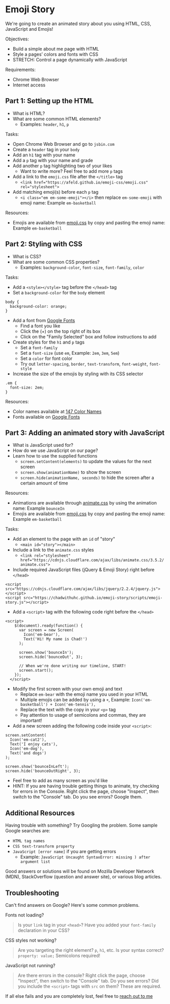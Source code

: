 # Emoji Story

We're going to create an animated story about you using HTML, CSS, JavaScript and Emojis!

Objectives:
- Build a simple about me page with HTML
- Style a pages’ colors and fonts with CSS
- STRETCH: Control a page dynamically with JavaScript

Requirements:
- Chrome Web Browser
- Internet access

## Part 1: Setting up the HTML

- What is HTML?
- What are some common HTML elements?
  - Examples: `header`, `h1`, `p`

Tasks:
- Open Chrome Web Browser and go to `jsbin.com`
- Create a `header` tag in your `body`
- Add an `h1` tag with your name
- Add a `p` tag with your name and grade
- Add another `p` tag highlighting two of your likes
  - Want to write more? Feel free to add more `p` tags
- Add a link to the `emoji.css` file after the `</title>` tag
  - `<link href="https://afeld.github.io/emoji-css/emoji.css" rel="stylesheet">`
- Add matching emoji(s) before each `p` tag
  - `<i class="em em-some-emoji"></i>` then replace `em-some-emoji` with emoji name: Example `em-basketball`

Resources:
- Emojis are available from [emoji.css](https://afeld.github.io/emoji-css/) by copy and pasting the emoji name: Example `em-basketball`


## Part 2: Styling with CSS

- What is CSS?
- What are some common CSS properties?
  - Examples: `background-color`, `font-size`, `font-family`, `color`

Tasks:
- Add a `<style></style>` tag before the `</head>` tag
- Set a `background-color` for the `body` element
```
body {
  background-color: orange;
}
```
- Add a font from [Google Fonts](https://fonts.google.com/)
  - Find a font you like
  - Click the (+) on the top right of its box
  - Click on the "Family Selected" box and follow instructions to add
- Create styles for the `h1` and `p` tags
  - Set a `font-family`
  - Set a `font-size` (use `em`, Example: `2em`, `3em`, `5em`)
  - Set a `color` for font color
  - Try out `letter-spacing`, `border`, `text-transform`, `font-weight`, `font-style`
- Increase the size of the emojis by styling with its CSS selector
```
.em {
  font-size: 2em;
}
```

Resources:
- Color names available at [147 Color Names](http://www.colors.commutercreative.com/grid/)
- Fonts available on [Google Fonts](https://fonts.google.com/)


## Part 3: Adding an animated story with JavaScript

- What is JavaScript used for?
- How do we use JavaScript on our page?
- Learn how to use the supplied functions
  - `screen.setContent(elements)` to update the values for the next screen
  - `screen.show(animationName)` to show the screen
  - `screen.hide(animationName, seconds)` to hide the screen after a certain amount of time

Resources:
- Animations are available through [animate.css](https://daneden.github.io/animate.css/) by using the animation name: Example `bounceIn`
- Emojis are available from [emoji.css](https://afeld.github.io/emoji-css/) by copy and pasting the emoji name: Example `em-basketball`

Tasks:
- Add an element to the page with an `id` of "story"
  - `<main id="story"></main>`
- Include a link to the `animate.css` styles
  - `<link rel="stylesheet" href="https://cdnjs.cloudflare.com/ajax/libs/animate.css/3.5.2/animate.css">`
- Include required JavaScript files (jQuery & Emoji Story) right before `</head>`
```
<script src="https://cdnjs.cloudflare.com/ajax/libs/jquery/2.2.4/jquery.js"></script>
<script src="https://chadwithuhc.github.io/emoji-story/scripts/emoji-story.js"></script>
```
- Add a `<script>` tag with the following code right before the `</head>`
```
<script>
    $(document).ready(function() {
      var screen = new Screen(
        Icon('em-bear'),
        Text('Hi! My name is Chad!')
      );

      screen.show('bounceIn');
      screen.hide('bounceOut', 3);

      // When we're done writing our timeline, START!
      screen.start();
    });
  </script>
```
- Modify the first screen with your own emoji and text
  - Replace `em-bear` with the emoji name you used in your HTML
  - Multiple emojis can be added by using a `+`, Example: `Icon('em-basketball') + Icon('em-tennis'),`
  - Replace the text with the copy in your `<p>` tag
  - Pay attention to usage of semicolons and commas, they are important!
- Add a new screen adding the following code inside your `<script>`:
```
screen.setContent(
  Icon('em-cat2'),
  Text('I enjoy cats'),
  Icon('em-dog'),
  Text('and dogs')
);

screen.show('bounceInLeft');
screen.hide('bounceOutRight', 3);
```
- Feel free to add as many screen as you'd like
- HINT: If you are having trouble getting things to animate, try checking for errors in the Console. Right click the page, choose "Inspect", then switch to the "Console" tab. Do you see errors? Google them.

## Additional Resources

Having trouble with something? Try Googling the problem. Some sample Google searches are:
- `HTML tag names`
- `CSS text-transform property`
- `JavaScript [error name]` if you are getting errors
  - Example: `JavaScript Uncaught SyntaxError: missing ) after argument list`

Good answers or solutions will be found on Mozilla Developer Network (MDN), StackOverflow (question and answer site), or various blog articles.

## Troubleshooting

Can't find answers on Google? Here's some common problems.

Fonts not loading?
> Is your `link` tag in your `<head>`?
> Have you added your `font-family` declaration in your CSS?

CSS styles not working?
> Are you targeting the right element? `p`, `h1`, etc.
> Is your syntax correct? `property: value;` Semicolons required!

JavaScript not running?
> Are there errors in the console? Right click the page, choose "Inspect", then switch to the "Console" tab. Do you see errors?
> Did you include the `<script>` tags with `src` on them? These are required.

If all else fails and you are completely lost, feel free to [reach out to me](mailto:chad.drummond@galvanize.com)
